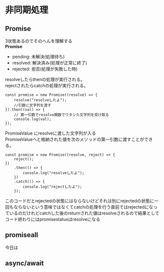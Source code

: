 # 非同期処理  
## Promise  
3状態あるのでそのへんを理解する  
**Promise**  
+ pending: 未解決(処理待ち)
+ resolved: 解決済み(処理が正常に終了)
+ rejected: 拒否(処理が失敗した時)

resolveしたらthenの処理が実行される。  
rejectされたらcatchの処理が実行される。  
```
const promise = new Promise((resolve) => {
    resolve("resolveしたよ");
    //引数に文字列を渡す
}).then((val) => {
    // 第一引数でresolve関数でワタシた文字列を受け取る
    console.log(val);
});

```
PromiseValue にresolveに渡した文字列が入る  
PromiseValueへと格納された値を次のメソッドの第一引数に渡すことができる。  

```
const promise = new Promise((resolve, reject) => {
    reject();
})
    .then(() => {
        console.log("resolveしたよ");
    })
    .catch(() => {
        console.log("rejectしたよ");
    });

```
このコードだとrejectedの状態にはならないけどそれは別にrejectedの状態に一回もならないという意味ではなくてcatchの処理を行う直前ではrejectedになっているのだけれどcatchした後のreturnされた値はresolveされるので結果としてコード終わりにはpromisestatusはresolveになる  
## promiseall
  
今日は
## async/await